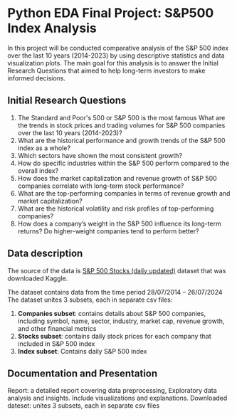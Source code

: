 # Python EDA Final Project: S&P500 Index Analysis 
In this project will be conducted comparative analysis of the S&P 500 index over the last 10 years (2014-2023) by using descriptive statistics and data visualization plots.
The main goal for this analysis is to answer the Initial Research Questions that aimed to help long-term investors to make informed decisions.

## Initial Research Questions
1. The Standard and Poor's 500 or S&P 500 is the most famous What are the trends in stock prices and trading volumes for S&P 500 companies over the last 10 years (2014-2023)?
2. What are the historical performance and growth trends of the S&P 500 index as a whole?
3. Which sectors have shown the most consistent growth?
4. How do specific industries within the S&P 500 perform compared to the overall index?
5. How does the market capitalization and revenue growth of S&P 500 companies correlate with long-term stock performance?
6. What are the top-performing companies in terms of revenue growth and market capitalization?
7. What are the historical volatility and risk profiles of top-performing companies?
8. How does a company’s weight in the S&P 500 influence its long-term returns? Do higher-weight companies tend to perform better?

## Data description

The source of the data is [S&P 500 Stocks (daily updated)](https://www.kaggle.com/datasets/andrewmvd/sp-500-stocks?select=sp500_stocks.csv) dataset that was downloaded Kaggle.

The dataset contains data from the time period 28/07/2014 – 26/07/2024
The dataset unites 3 subsets, each in separate csv files:
1. **Companies subset**: contains details about S&P 500 companies, including symbol, name, sector, industry, market cap, revenue growth, and other financial metrics
2. **Stocks subset**: contains daily stock prices for each company that included in S&P 500 index
3. **Index subset**: Contains daily S&P 500 index

## Documentation and Presentation
Report: a detailed report covering data preprocessing, Exploratory data analysis and insights. Include visualizations and explanations.
Downloaded dateset: unites 3 subsets, each in separate csv files
